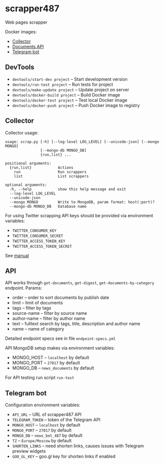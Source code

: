# scrapper487

Web pages scrapper

Docker images:

  * [Collector](https://hub.docker.com/r/andre487/scrapper487/)
  * [Documents API](https://hub.docker.com/r/andre487/scrapper487-api/)
  * [Telegram bot](https://hub.docker.com/r/andre487/news-bot487/)

## DevTools

  * `devtools/start-dev project` – Start development version
  * `devtools/run-test project` – Run tests for project
  * `devtools/make-update project` – Update project on server
  * `devtools/docker-build project` – Build Docker image
  * `devtools/docker-test project` – Test local Docker image
  * `devtools/docker-push project` – Push Docker image to registry

## Collector
Collector usage:

```
usage: scrap.py [-h] [--log-level LOG_LEVEL] [--unicode-json] [--mongo MONGO]
                [--mongo-db MONGO_DB]
                {run,list} ...

positional arguments:
  {run,list}            Actions
    run                 Run scrappers
    list                List scrappers

optional arguments:
  -h, --help            show this help message and exit
  --log-level LOG_LEVEL
  --unicode-json
  --mongo MONGO         Write to MongoDB, param format: host(:port)?
  --mongo-db MONGO_DB   Database name
```

For using Twitter scrapping API keys should be provided via environment variables:
  * `TWITTER_CONSUMER_KEY`
  * `TWITTER_CONSUMER_SECRET`
  * `TWITTER_ACCESS_TOKEN_KEY`
  * `TWITTER_ACCESS_TOKEN_SECRET`

See [manual](https://python-twitter.readthedocs.io/en/latest/getting_started.html)


## API

API works through `get-documents`, `get-digest`, `get-documents-by-category` endpoint. Params:
  * order – order to sort documents by publish date
  * limit – limit of documents
  * tags – filter by tags
  * source-name – filter by source name
  * author-name – filter by author name
  * text – fulltext search by tags, title, description and author name
  * name – name of category

Detailed endpoint specs see in file `endpoint-specs.yml`

API MongoDB setup makes via environment variables:
  * MONGO_HOST – `localhost` by default
  * MONGO_PORT – `27017` by default
  * MONGO_DB – `news_documents` by default

For API testing run script `run-test`


## Telegram bot

Configuration environment variables:
  * `API_URL` – URL of scrapper487 API
  * `TELEGRAM_TOKEN` – token of the Telegram API
  * `MONGO_HOST` – `localhost` by default
  * `MONGO_PORT` – `27017` by default
  * `MONGO_DB` – `news_bot_487` by default
  * `TZ` – `Europe/Moscow` by default
  * `SHORTEN_LINKS` – need shorten links, causes issues with Telegram preview widgets
  * `GOO_GL_KEY` – goo.gl key for shorten links if enabled
